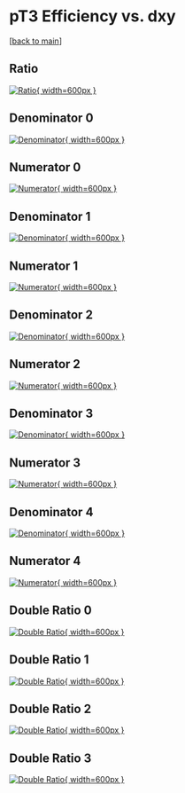 # pT3 Efficiency vs. dxy

[[back to main](./)]



## Ratio

[![Ratio](../mtv/var/pT3_vtr_321_-1_eff_dxy.png){ width=600px }](../mtv/var/pT3_vtr_321_-1_eff_dxy.pdf)

## Denominator 0

[![Denominator](../mtv/den/pT3_vtr_321_-1_eff_dxy_den0.png){ width=600px }](../mtv/den/pT3_vtr_321_-1_eff_dxy_den0.pdf)

## Numerator 0

[![Numerator](../mtv/num/pT3_vtr_321_-1_eff_dxy_num0.png){ width=600px }](../mtv/num/pT3_vtr_321_-1_eff_dxy_num0.pdf)

## Denominator 1

[![Denominator](../mtv/den/pT3_vtr_321_-1_eff_dxy_den1.png){ width=600px }](../mtv/den/pT3_vtr_321_-1_eff_dxy_den1.pdf)

## Numerator 1

[![Numerator](../mtv/num/pT3_vtr_321_-1_eff_dxy_num1.png){ width=600px }](../mtv/num/pT3_vtr_321_-1_eff_dxy_num1.pdf)

## Denominator 2

[![Denominator](../mtv/den/pT3_vtr_321_-1_eff_dxy_den2.png){ width=600px }](../mtv/den/pT3_vtr_321_-1_eff_dxy_den2.pdf)

## Numerator 2

[![Numerator](../mtv/num/pT3_vtr_321_-1_eff_dxy_num2.png){ width=600px }](../mtv/num/pT3_vtr_321_-1_eff_dxy_num2.pdf)

## Denominator 3

[![Denominator](../mtv/den/pT3_vtr_321_-1_eff_dxy_den3.png){ width=600px }](../mtv/den/pT3_vtr_321_-1_eff_dxy_den3.pdf)

## Numerator 3

[![Numerator](../mtv/num/pT3_vtr_321_-1_eff_dxy_num3.png){ width=600px }](../mtv/num/pT3_vtr_321_-1_eff_dxy_num3.pdf)

## Denominator 4

[![Denominator](../mtv/den/pT3_vtr_321_-1_eff_dxy_den4.png){ width=600px }](../mtv/den/pT3_vtr_321_-1_eff_dxy_den4.pdf)

## Numerator 4

[![Numerator](../mtv/num/pT3_vtr_321_-1_eff_dxy_num4.png){ width=600px }](../mtv/num/pT3_vtr_321_-1_eff_dxy_num4.pdf)

## Double Ratio 0

[![Double Ratio](../mtv/ratio/pT3_vtr_321_-1_eff_dxy_ratio0.png){ width=600px }](../mtv/ratio/pT3_vtr_321_-1_eff_dxy_ratio0.pdf)

## Double Ratio 1

[![Double Ratio](../mtv/ratio/pT3_vtr_321_-1_eff_dxy_ratio1.png){ width=600px }](../mtv/ratio/pT3_vtr_321_-1_eff_dxy_ratio1.pdf)

## Double Ratio 2

[![Double Ratio](../mtv/ratio/pT3_vtr_321_-1_eff_dxy_ratio2.png){ width=600px }](../mtv/ratio/pT3_vtr_321_-1_eff_dxy_ratio2.pdf)

## Double Ratio 3

[![Double Ratio](../mtv/ratio/pT3_vtr_321_-1_eff_dxy_ratio3.png){ width=600px }](../mtv/ratio/pT3_vtr_321_-1_eff_dxy_ratio3.pdf)

